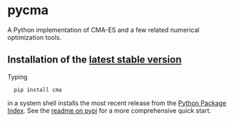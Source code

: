 # pycma
A Python implementation of CMA-ES and a few related numerical optimization tools. 

## Installation of the [latest stable version](https://pypi.python.org/pypi/cma)
Typing
```
  pip install cma
```
in a system shell installs the most recent release from the [Python Package Index](https://pypi.python.org/pypi). 
See the [readme on pypi](https://pypi.python.org/pypi/cma) for a more comprehensive quick start. 
